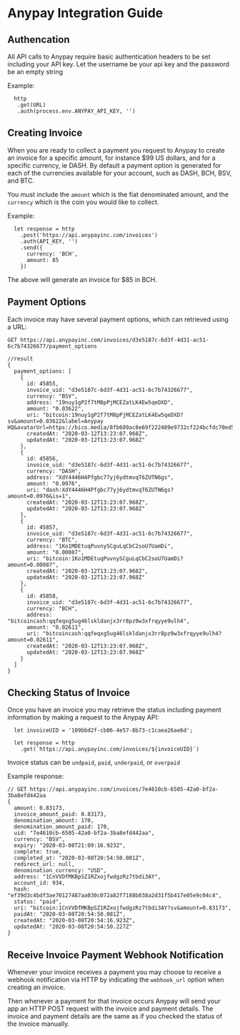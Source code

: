 
# Anypay Integration Guide

## Authencation

All API calls to Anypay require basic authentication headers to be set
including your API key. Let the username be your api key and the password
be an empty string

Example:

```
  http
   .get(URL)
   .auth(process.env.ANYPAY_API_KEY, '')

```

## Creating Invoice

When you are ready to collect a payment you request to Anypay to create an
invoice for a specific amount, for instance $99 US dollars, and for a specific
currency, ie DASH. By default a payment option is generated for each of the
currencies available for your account, such as DASH, BCH, BSV, and BTC.

You must include the `amount` which is the fiat denominated amount, and the
`currency` which is the coin you would like to collect.

Example:

```
  let response = http
    .post('https://api.anypayinc.com/invoices') 
    .auth(API_KEY, '')
    .send({
      currency: 'BCH',
      amount: 85
    })

```
The above will generate an invoice for $85 in BCH.

## Payment Options

Each invoice may have several  payment options, which can retrieved using a URL:

```
GET https://api.anypayinc.com/invoices/d3e5187c-6d3f-4d31-ac51-6c7b74326677/payment_options

//result
{
  payment_options: [
    {
      id: 45855,
      invoice_uid: "d3e5187c-6d3f-4d31-ac51-6c7b74326677",
      currency: "BSV",
      address: "19nuy1gP2f7tM8pPjMCEZatLK4Ew5qeDXD",
      amount: "0.03622",
      uri: "bitcoin:19nuy1gP2f7tM8pPjMCEZatLK4Ew5qeDXD?sv&amount=0.03622&label=Anypay HQ&avatarUrl=https://bico.media/8fb689ac8e69f222489e9732cf224bcfdc70ed532d5c35f10097bc97fe4d68f0.png",
      createdAt: "2020-03-12T13:23:07.968Z",
      updatedAt: "2020-03-12T13:23:07.968Z"
    },
    {
      id: 45856,
      invoice_uid: "d3e5187c-6d3f-4d31-ac51-6c7b74326677",
      currency: "DASH",
      address: "XdY4446H4Pfgbc77yj6ydtmvqT6ZUTN6gs",
      amount: "0.0976",
      uri: "dash:XdY4446H4Pfgbc77yj6ydtmvqT6ZUTN6gs?amount=0.0976&is=1",
      createdAt: "2020-03-12T13:23:07.968Z",
      updatedAt: "2020-03-12T13:23:07.968Z"
    },
    {
      id: 45857,
      invoice_uid: "d3e5187c-6d3f-4d31-ac51-6c7b74326677",
      currency: "BTC",
      address: "1Ko1MDEtuqPuvnySCguLqCbC2soU7UamDi",
      amount: "0.00087",
      uri: "bitcoin:1Ko1MDEtuqPuvnySCguLqCbC2soU7UamDi?amount=0.00087",
      createdAt: "2020-03-12T13:23:07.968Z",
      updatedAt: "2020-03-12T13:23:07.968Z"
    },
    {
      id: 45858,
      invoice_uid: "d3e5187c-6d3f-4d31-ac51-6c7b74326677",
      currency: "BCH",
      address: "bitcoincash:qqfeqxg5ug46lskldanjx3rr8pz9w3xfrqyye9ulh4",
      amount: "0.02611",
      uri: "bitcoincash:qqfeqxg5ug46lskldanjx3rr8pz9w3xfrqyye9ulh4?amount=0.02611",
      createdAt: "2020-03-12T13:23:07.968Z",
      updatedAt: "2020-03-12T13:23:07.968Z"
    }
  ]
}
```

## Checking Status of Invoice

Once you have an invoice you may retrieve the status including payment
information by making a request to the Anypay API:

```
  let invoiceUID = '109bbd2f-cb06-4e57-8b73-c1caea26ae6d';

  let response = http
    .get(`https://api.anypayinc.com/invoices/${invoiceUID}`)

```

Invoice status can be `undpaid`, `paid`, `underpaid`, or `overpaid`

Example response:

```
// GET https://api.anypayinc.com/invoices/7e4610cb-6505-42a0-bf2a-3ba8efd442aa
{
  amount: 0.83173,
  invoice_amount_paid: 0.83173,
  denomination_amount: 170,
  denomination_amount_paid: 170,
  uid: "7e4610cb-6505-42a0-bf2a-3ba8efd442aa",
  currency: "BSV",
  expiry: "2020-03-08T21:09:16.923Z",
  complete: true,
  completed_at: "2020-03-08T20:54:50.081Z",
  redirect_url: null,
  denomination_currency: "USD",
  address: "1CnVVDfMKBpSZ1RZxojfwdgzRz7tbdi3AY",
  account_id: 934,
  hash: "ef39d3c4bdf3ae70127487aa030c072a82f7188b838a2d31f5b417e05e9c04c4",
  status: "paid",
  uri: "bitcoin:1CnVVDfMKBpSZ1RZxojfwdgzRz7tbdi3AY?sv&amount=0.83173",
  paidAt: "2020-03-08T20:54:50.081Z",
  createdAt: "2020-03-08T20:54:16.923Z",
  updatedAt: "2020-03-08T20:54:50.227Z"
}
```

## Receive Invoice Payment Webhook Notification

Whenever your invoice receives a payment you may choose to receive a
webhook notification via HTTP by indicating the `webhook_url` option
when creating an invoice.

Then whenever a payment for that invoice occurs Anypay will send your
app an HTTP POST request with the invoice and payment details. The
invoice and payment details are the same as if you checked the status
of the invoice manually.


